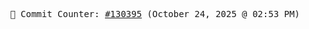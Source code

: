 <p align="center">
    <samp>
        📮 Commit Counter: <a href="https://github.com/Javascript-void0/Javascript-void0/commits/main">#130395</a> (October 24, 2025 @ 02:53 PM)
    </samp>
</p>
